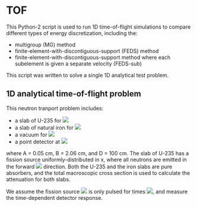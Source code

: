 # TOF

This Python-2 script is used to run 1D time-of-flight simulations to compare different types of energy discretization, including the: 

* multigroup (MG) method
* finite-element-with-discontiguous-support (FEDS) method
* finite-element-with-discontiguous-support method where each subelement is given a separate velocity (FEDS-sub)

This script was written to solve a single 1D analytical test problem.

## 1D analytical time-of-flight problem ##

This neutron tranport problem includes:
* a slab of U-235 for <img src="http://latex.codecogs.com/gif.latex?x\in[0,A)" border="0"/>
* a slab of natural iron for <img src="http://latex.codecogs.com/gif.latex?x\in[A,A+B)" border="0"/>
* a vacuum for <img src="http://latex.codecogs.com/gif.latex?x\in[A+B,D)" border="0"/>
* a point detector at <img src="http://latex.codecogs.com/gif.latex?x=D" border="0"/>

where A = 0.05 cm, B = 2.06 cm, and D = 100 cm. The slab of U-235 has a fission source uniformly-distributed in x, where all neutrons are emitted in the forward <img src="http://latex.codecogs.com/gif.latex?\mu=1" border="0"/> direction. Both the U-235 and the iron slabs are pure absorbers, and the total macroscopic cross section is used to calculate the attenuation for both slabs. 

We assume the fission source <img src="http://latex.codecogs.com/gif.latex?\chi_{235}(E)" border="0"/> is only pulsed for times <img src="http://latex.codecogs.com/gif.latex?t\in[0,\tau]" border="0"/>, and measure the time-dependent detector response.


